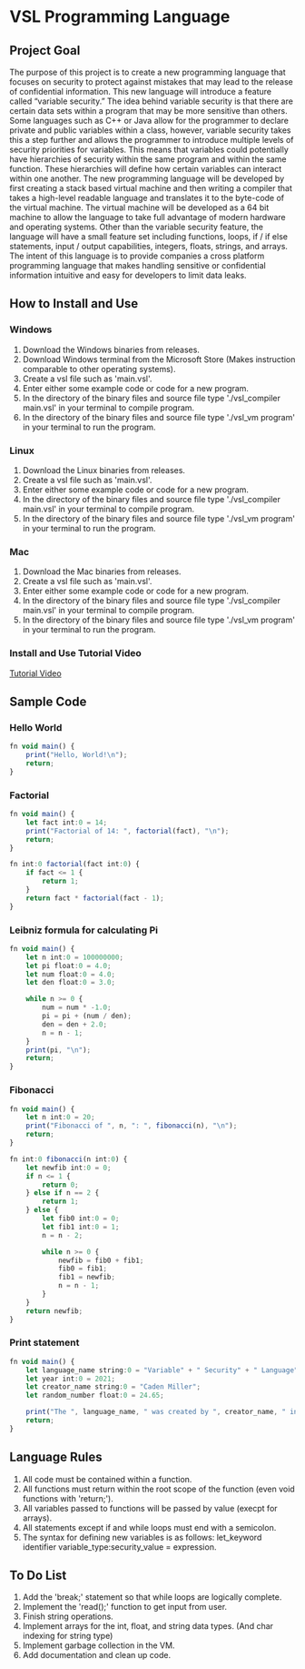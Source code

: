 # VSL Programming Language
## Project Goal
The purpose of this project is to create a new programming language that focuses on security to protect against mistakes that may lead to the release of confidential information. This new language will introduce a feature called “variable security.” The idea behind variable security is that there are certain data sets within a program that may be more sensitive than others. Some languages such as C++ or Java allow for the programmer to declare private and public variables within a class, however, variable security takes this a step further and allows the programmer to introduce multiple levels of security priorities for variables. This means that variables could potentially have hierarchies of security within the same program and within the same function. These hierarchies will define how certain variables can interact within one another. The new programming language will be developed by first creating a stack based virtual machine and then writing a compiler that takes a high-level readable language and translates it to the byte-code of the virtual machine. The virtual machine will be developed as a 64 bit machine to allow the language to take full advantage of modern hardware and operating systems. Other than the variable security feature, the language will have a small feature set including functions, loops, if / if else statements, input / output capabilities, integers, floats, strings, and arrays. The intent of this language is to provide companies a cross platform programming language that makes handling sensitive or confidential information intuitive and easy for developers to limit data leaks.

## How to Install and Use
### Windows
1. Download the Windows binaries from releases.
2. Download Windows terminal from the Microsoft Store (Makes instruction comparable to other operating systems).
3. Create a vsl file such as 'main.vsl'.
4. Enter either some example code or code for a new program.
5. In the directory of the binary files and source file type './vsl_compiler main.vsl' in your terminal to compile program.
6. In the directory of the binary files and source file type './vsl_vm program' in your terminal to run the program.

### Linux
1. Download the Linux binaries from releases.
3. Create a vsl file such as 'main.vsl'.
4. Enter either some example code or code for a new program.
5. In the directory of the binary files and source file type './vsl_compiler main.vsl' in your terminal to compile program.
6. In the directory of the binary files and source file type './vsl_vm program' in your terminal to run the program.

### Mac
1. Download the Mac binaries from releases.
3. Create a vsl file such as 'main.vsl'.
4. Enter either some example code or code for a new program.
5. In the directory of the binary files and source file type './vsl_compiler main.vsl' in your terminal to compile program.
6. In the directory of the binary files and source file type './vsl_vm program' in your terminal to run the program.

### Install and Use Tutorial Video
[Tutorial Video](https://youtu.be/8Jw80VwTHbQ)

## Sample Code
### Hello World
```typescript
fn void main() {
    print("Hello, World!\n");
    return;
}
```
### Factorial
```typescript
fn void main() {
    let fact int:0 = 14;
    print("Factorial of 14: ", factorial(fact), "\n");
    return;
}

fn int:0 factorial(fact int:0) {
    if fact <= 1 {
        return 1;
    }
    return fact * factorial(fact - 1);
}
```
### Leibniz formula for calculating Pi
```typescript
fn void main() {
    let n int:0 = 100000000;
    let pi float:0 = 4.0;
    let num float:0 = 4.0;
    let den float:0 = 3.0;

    while n >= 0 {
        num = num * -1.0;
        pi = pi + (num / den);
        den = den + 2.0;
        n = n - 1;
    }
    print(pi, "\n");
    return;
}
```
### Fibonacci
```typescript
fn void main() {
    let n int:0 = 20;
    print("Fibonacci of ", n, ": ", fibonacci(n), "\n");
    return;
}

fn int:0 fibonacci(n int:0) {
    let newfib int:0 = 0;
    if n <= 1 {
        return 0;
    } else if n == 2 {
        return 1;
    } else {
        let fib0 int:0 = 0;
        let fib1 int:0 = 1;
        n = n - 2;

        while n >= 0 {
            newfib = fib0 + fib1;
            fib0 = fib1;
            fib1 = newfib;
            n = n - 1;
        }
    }
    return newfib;
}
```
### Print statement
```typescript
fn void main() {
    let language_name string:0 = "Variable" + " Security" + " Language";
    let year int:0 = 2021;
    let creator_name string:0 = "Caden Miller";
    let random_number float:0 = 24.65;

    print("The ", language_name, " was created by ", creator_name, " in ", year, ", and supports floats such as ", random_number, ".\n");
    return;
}
```

## Language Rules
1. All code must be contained within a function.
2. All functions must return within the root scope of the function (even void functions with 'return;').
3. All variables passed to functions will be passed by value (execpt for arrays).
4. All statements except if and while loops must end with a semicolon.
5. The syntax for defining new variables is as follows:
    let_keyword identifier variable_type:security_value = expression.


## To Do List
1. Add the 'break;' statement so that while loops are logically complete.
2. Implement the 'read();' function to get input from user.
3. Finish string operations.
4. Implement arrays for the int, float, and string data types. (And char indexing for string type)
5. Implement garbage collection in the VM.
6. Add documentation and clean up code.